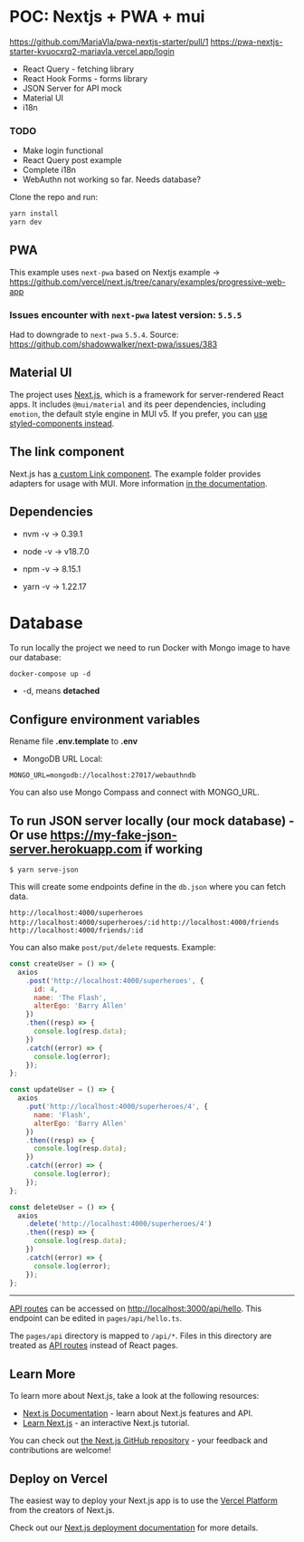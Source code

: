 # POC: Nextjs + PWA + mui

https://github.com/MariaVla/pwa-nextjs-starter/pull/1
https://pwa-nextjs-starter-kvuocxrq2-mariavla.vercel.app/login

- React Query - fetching library
- React Hook Forms - forms library
- JSON Server for API mock
- Material UI
- i18n

### TODO

- Make login functional
- React Query post example
- Complete i18n
- WebAuthn not working so far. Needs database?

Clone the repo and run:

```sh
yarn install
yarn dev
```

## PWA

This example uses `next-pwa` based on Nextjs example -> https://github.com/vercel/next.js/tree/canary/examples/progressive-web-app

### Issues encounter with `next-pwa` latest version: `5.5.5`

Had to downgrade to `next-pwa` `5.5.4`. Source: https://github.com/shadowwalker/next-pwa/issues/383

## Material UI

The project uses [Next.js](https://github.com/vercel/next.js), which is a framework for server-rendered React apps.
It includes `@mui/material` and its peer dependencies, including `emotion`, the default style engine in MUI v5. If you prefer, you can [use styled-components instead](https://mui.com/material-ui/guides/interoperability/#styled-components).

## The link component

Next.js has [a custom Link component](https://nextjs.org/docs/api-reference/next/link).
The example folder provides adapters for usage with MUI.
More information [in the documentation](https://mui.com/material-ui/guides/routing/#next-js).

## Dependencies

- nvm -v → 0.39.1

- node -v → v18.7.0

- npm -v → 8.15.1

- yarn -v → 1.22.17

# Database

To run locally the project we need to run Docker with Mongo image to have our database:

```
docker-compose up -d
```

- -d, means **detached**

## Configure environment variables

Rename file **.env.template** to **.env**

- MongoDB URL Local:

```
MONGO_URL=mongodb://localhost:27017/webauthndb
```

You can also use Mongo Compass and connect with MONGO_URL.

## To run JSON server locally (our mock database) - Or use https://my-fake-json-server.herokuapp.com if working

`$ yarn serve-json`

This will create some endpoints define in the `db.json` where you can fetch data.

`http://localhost:4000/superheroes`
`http://localhost:4000/superheroes/:id`
`http://localhost:4000/friends`
`http://localhost:4000/friends/:id`

You can also make `post/put/delete` requests. Example:

```javascript
const createUser = () => {
  axios
    .post('http://localhost:4000/superheroes', {
      id: 4,
      name: 'The Flash',
      alterEgo: 'Barry Allen'
    })
    .then((resp) => {
      console.log(resp.data);
    })
    .catch((error) => {
      console.log(error);
    });
};

const updateUser = () => {
  axios
    .put('http://localhost:4000/superheroes/4', {
      name: 'Flash',
      alterEgo: 'Barry Allen'
    })
    .then((resp) => {
      console.log(resp.data);
    })
    .catch((error) => {
      console.log(error);
    });
};

const deleteUser = () => {
  axios
    .delete('http://localhost:4000/superheroes/4')
    .then((resp) => {
      console.log(resp.data);
    })
    .catch((error) => {
      console.log(error);
    });
};
```

---

[API routes](https://nextjs.org/docs/api-routes/introduction) can be accessed on [http://localhost:3000/api/hello](http://localhost:3000/api/hello). This endpoint can be edited in `pages/api/hello.ts`.

The `pages/api` directory is mapped to `/api/*`. Files in this directory are treated as [API routes](https://nextjs.org/docs/api-routes/introduction) instead of React pages.

## Learn More

To learn more about Next.js, take a look at the following resources:

- [Next.js Documentation](https://nextjs.org/docs) - learn about Next.js features and API.
- [Learn Next.js](https://nextjs.org/learn) - an interactive Next.js tutorial.

You can check out [the Next.js GitHub repository](https://github.com/vercel/next.js/) - your feedback and contributions are welcome!

## Deploy on Vercel

The easiest way to deploy your Next.js app is to use the [Vercel Platform](https://vercel.com/new?utm_medium=default-template&filter=next.js&utm_source=create-next-app&utm_campaign=create-next-app-readme) from the creators of Next.js.

Check out our [Next.js deployment documentation](https://nextjs.org/docs/deployment) for more details.

  <!-- "include": ["next-env.d.ts", "**/*.ts", "**/*.tsx"], -->

  <!-- ifconfig -> 192.168.0.162:3000 -->

  <!-- {
    "id": "internalUserId",
    "username": "user@${rpID}",
    "devices": [],
    "currentChallenge": "undefined"
  } -->

